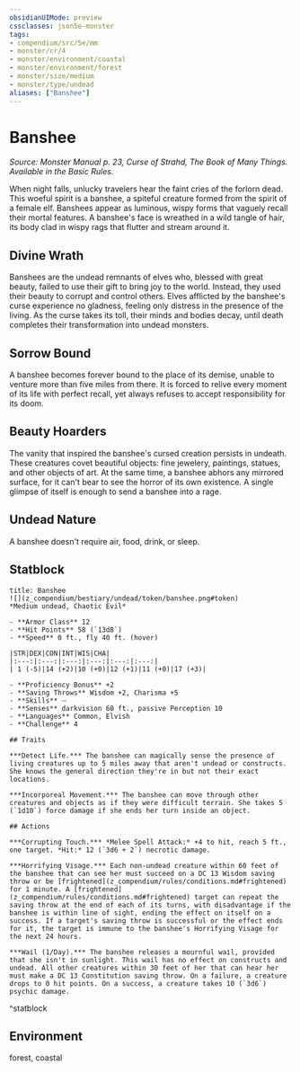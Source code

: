```yaml
---
obsidianUIMode: preview
cssclasses: json5e-monster
tags:
- compendium/src/5e/mm
- monster/cr/4
- monster/environment/coastal
- monster/environment/forest
- monster/size/medium
- monster/type/undead
aliases: ["Banshee"]
---
```

# Banshee
*Source: Monster Manual p. 23, Curse of Strahd, The Book of Many Things. Available in the Basic Rules.*  

When night falls, unlucky travelers hear the faint cries of the forlorn dead. This woeful spirit is a banshee, a spiteful creature formed from the spirit of a female elf. Banshees appear as luminous, wispy forms that vaguely recall their mortal features. A banshee's face is wreathed in a wild tangle of hair, its body clad in wispy rags that flutter and stream around it.

## Divine Wrath

Banshees are the undead remnants of elves who, blessed with great beauty, failed to use their gift to bring joy to the world. Instead, they used their beauty to corrupt and control others. Elves afflicted by the banshee's curse experience no gladness, feeling only distress in the presence of the living. As the curse takes its toll, their minds and bodies decay, until death completes their transformation into undead monsters.

## Sorrow Bound

A banshee becomes forever bound to the place of its demise, unable to venture more than five miles from there. It is forced to relive every moment of its life with perfect recall, yet always refuses to accept responsibility for its doom.

## Beauty Hoarders

The vanity that inspired the banshee's cursed creation persists in undeath. These creatures covet beautiful objects: fine jewelery, paintings, statues, and other objects of art. At the same time, a banshee abhors any mirrored surface, for it can't bear to see the horror of its own existence. A single glimpse of itself is enough to send a banshee into a rage.

## Undead Nature

A banshee doesn't require air, food, drink, or sleep.

## Statblock

```ad-statblock
title: Banshee
![](z_compendium/bestiary/undead/token/banshee.png#token)
*Medium undead, Chaotic Evil*

- **Armor Class** 12 
- **Hit Points** 58 (`13d8`)
- **Speed** 0 ft., fly 40 ft. (hover)

|STR|DEX|CON|INT|WIS|CHA|
|:---:|:---:|:---:|:---:|:---:|:---:|
| 1 (-5)|14 (+2)|10 (+0)|12 (+1)|11 (+0)|17 (+3)|

- **Proficiency Bonus** +2
- **Saving Throws** Wisdom +2, Charisma +5
- **Skills** ⏤
- **Senses** darkvision 60 ft., passive Perception 10
- **Languages** Common, Elvish
- **Challenge** 4

## Traits

***Detect Life.*** The banshee can magically sense the presence of living creatures up to 5 miles away that aren't undead or constructs. She knows the general direction they're in but not their exact locations.

***Incorporeal Movement.*** The banshee can move through other creatures and objects as if they were difficult terrain. She takes 5 (`1d10`) force damage if she ends her turn inside an object.

## Actions

***Corrupting Touch.*** *Melee Spell Attack:* +4 to hit, reach 5 ft., one target. *Hit:* 12 (`3d6 + 2`) necrotic damage.

***Horrifying Visage.*** Each non-undead creature within 60 feet of the banshee that can see her must succeed on a DC 13 Wisdom saving throw or be [frightened](z_compendium/rules/conditions.md#frightened) for 1 minute. A [frightened](z_compendium/rules/conditions.md#frightened) target can repeat the saving throw at the end of each of its turns, with disadvantage if the banshee is within line of sight, ending the effect on itself on a success. If a target's saving throw is successful or the effect ends for it, the target is immune to the banshee's Horrifying Visage for the next 24 hours.

***Wail (1/Day).*** The banshee releases a mournful wail, provided that she isn't in sunlight. This wail has no effect on constructs and undead. All other creatures within 30 feet of her that can hear her must make a DC 13 Constitution saving throw. On a failure, a creature drops to 0 hit points. On a success, a creature takes 10 (`3d6`) psychic damage.
```
^statblock

## Environment

forest, coastal
